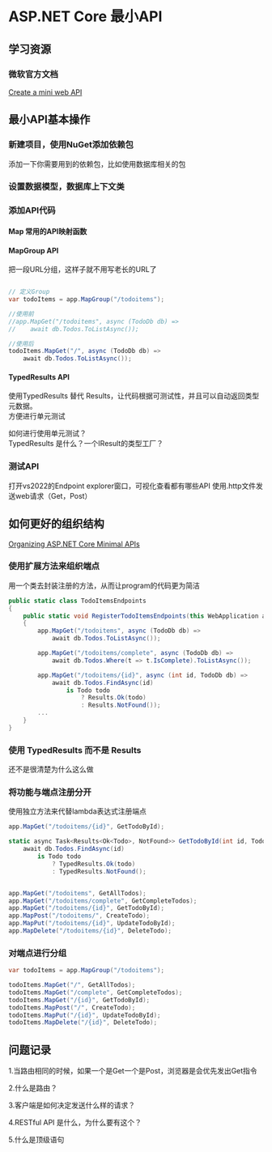 # ASP.NET Core 最小API

## 学习资源
### 微软官方文档
[Create a mini web API](https://learn.microsoft.com/en-us/aspnet/core/tutorials/min-web-api?view=aspnetcore-8.0&tabs=visual-studio)

## 最小API基本操作

### 新建项目，使用NuGet添加依赖包
添加一下你需要用到的依赖包，比如使用数据库相关的包

### 设置数据模型，数据库上下文类


### 添加API代码


#### Map<xxx> 常用的API映射函数

#### MapGroup API
把一段URL分组，这样子就不用写老长的URL了
```csharp

// 定义Group
var todoItems = app.MapGroup("/todoitems");

//使用前
//app.MapGet("/todoitems", async (TodoDb db) =>
//    await db.Todos.ToListAsync());

//使用后
todoItems.MapGet("/", async (TodoDb db) =>
    await db.Todos.ToListAsync());

```

#### TypedResults API
使用TypedResults 替代 Results，让代码根据可测试性，并且可以自动返回类型元数据。  
方便进行单元测试

如何进行使用单元测试？  
TypedResults 是什么？一个IResult的类型工厂？

### 测试API
打开vs2022的Endpoint explorer窗口，可视化查看都有哪些API
使用.http文件发送web请求（Get，Post）

## 如何更好的组织结构
[Organizing ASP.NET Core Minimal APIs](https://www.tessferrandez.com/blog/2023/10/31/organizing-minimal-apis.html)
### 使用扩展方法来组织端点
用一个类去封装注册的方法，从而让program的代码更为简洁
```csharp
public static class TodoItemsEndpoints
{
    public static void RegisterTodoItemsEndpoints(this WebApplication app)
    {
        app.MapGet("/todoitems", async (TodoDb db) =>
            await db.Todos.ToListAsync());

        app.MapGet("/todoitems/complete", async (TodoDb db) =>
            await db.Todos.Where(t => t.IsComplete).ToListAsync());

        app.MapGet("/todoitems/{id}", async (int id, TodoDb db) =>
            await db.Todos.FindAsync(id)
                is Todo todo
                    ? Results.Ok(todo)
                    : Results.NotFound());
        ...
    }
}
```

### 使用 TypedResults 而不是 Results
还不是很清楚为什么这么做

### 将功能与端点注册分开
使用独立方法来代替lambda表达式注册端点
```csharp
app.MapGet("/todoitems/{id}", GetTodoById);

static async Task<Results<Ok<Todo>, NotFound>> GetTodoById(int id, TodoDb db) =>
    await db.Todos.FindAsync(id)
        is Todo todo
            ? TypedResults.Ok(todo)
            : TypedResults.NotFound();


app.MapGet("/todoitems", GetAllTodos);
app.MapGet("/todoitems/complete", GetCompleteTodos);
app.MapGet("/todoitems/{id}", GetTodoById);
app.MapPost("/todoitems/", CreateTodo);
app.MapPut("/todoitems/{id}", UpdateTodoById);
app.MapDelete("/todoitems/{id}", DeleteTodo);
```

### 对端点进行分组
```csharp
var todoItems = app.MapGroup("/todoitems");

todoItems.MapGet("/", GetAllTodos);
todoItems.MapGet("/complete", GetCompleteTodos);
todoItems.MapGet("/{id}", GetTodoById);
todoItems.MapPost("/", CreateTodo);
todoItems.MapPut("/{id}", UpdateTodoById);
todoItems.MapDelete("/{id}", DeleteTodo);
```

## 问题记录

1.当路由相同的时候，如果一个是Get一个是Post，浏览器是会优先发出Get指令

2.什么是路由？

3.客户端是如何决定发送什么样的请求？

4.RESTful API 是什么，为什么要有这个？

5.什么是顶级语句